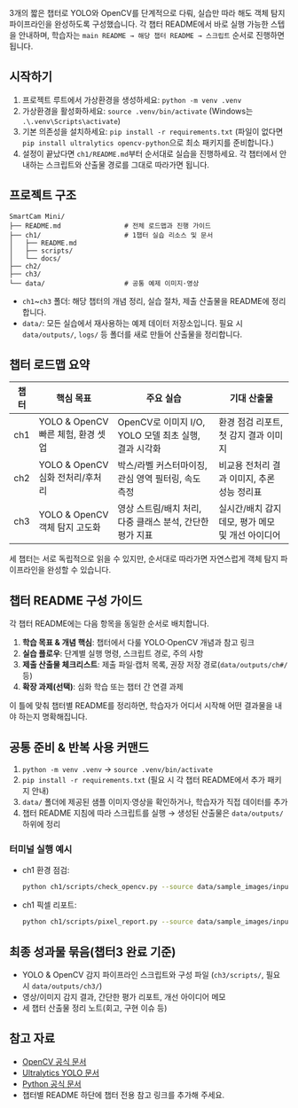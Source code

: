 3개의 짧은 챕터로 YOLO와 OpenCV를 단계적으로 다뤄, 실습만 따라 해도 객체 탐지 파이프라인을 완성하도록 구성했습니다. 각 챕터 README에서 바로 실행 가능한 스텝을 안내하며, 학습자는 `main README → 해당 챕터 README → 스크립트` 순서로 진행하면 됩니다.

## 시작하기
1. 프로젝트 루트에서 가상환경을 생성하세요: `python -m venv .venv`
2. 가상환경을 활성화하세요: `source .venv/bin/activate` (Windows는 `.\.venv\Scripts\activate`)
3. 기본 의존성을 설치하세요: `pip install -r requirements.txt` (파일이 없다면 `pip install ultralytics opencv-python`으로 최소 패키지를 준비합니다.)
4. 설정이 끝났다면 `ch1/README.md`부터 순서대로 실습을 진행하세요. 각 챕터에서 안내하는 스크립트와 산출물 경로를 그대로 따라가면 됩니다.

## 프로젝트 구조
```
SmartCam Mini/
├── README.md                # 전체 로드맵과 진행 가이드
├── ch1/                     # 1챕터 실습 리소스 및 문서
│   ├── README.md
│   ├── scripts/
│   └── docs/
├── ch2/
├── ch3/
└── data/                    # 공통 예제 이미지·영상
```

- `ch1`~`ch3` 폴더: 해당 챕터의 개념 정리, 실습 절차, 제출 산출물을 README에 정리합니다.
- `data/`: 모든 실습에서 재사용하는 예제 데이터 저장소입니다. 필요 시 `data/outputs/`, `logs/` 등 폴더를 새로 만들어 산출물을 정리합니다.

## 챕터 로드맵 요약
| 챕터 | 핵심 목표 | 주요 실습 | 기대 산출물 |
| --- | --- | --- | --- |
| ch1 | YOLO & OpenCV 빠른 체험, 환경 셋업 | OpenCV로 이미지 I/O, YOLO 모델 최초 실행, 결과 시각화 | 환경 점검 리포트, 첫 감지 결과 이미지 |
| ch2 | YOLO & OpenCV 심화 전처리/후처리 | 박스/라벨 커스터마이징, 관심 영역 필터링, 속도 측정 | 비교용 전처리 결과 이미지, 추론 성능 정리표 |
| ch3 | YOLO & OpenCV 객체 탐지 고도화 | 영상 스트림/배치 처리, 다중 클래스 분석, 간단한 평가 지표 | 실시간/배치 감지 데모, 평가 메모 및 개선 아이디어 |

세 챕터는 서로 독립적으로 읽을 수 있지만, 순서대로 따라가면 자연스럽게 객체 탐지 파이프라인을 완성할 수 있습니다.

## 챕터 README 구성 가이드
각 챕터 README에는 다음 항목을 동일한 순서로 배치합니다.
1. **학습 목표 & 개념 핵심**: 챕터에서 다룰 YOLO·OpenCV 개념과 참고 링크
2. **실습 플로우**: 단계별 실행 명령, 스크립트 경로, 주의 사항
3. **제출 산출물 체크리스트**: 제출 파일·캡처 목록, 권장 저장 경로(`data/outputs/ch#/` 등)
4. **확장 과제(선택)**: 심화 학습 또는 챕터 간 연결 과제

이 틀에 맞춰 챕터별 README를 정리하면, 학습자가 어디서 시작해 어떤 결과물을 내야 하는지 명확해집니다.

## 공통 준비 & 반복 사용 커맨드
1. `python -m venv .venv` → `source .venv/bin/activate`
2. `pip install -r requirements.txt` (필요 시 각 챕터 README에서 추가 패키지 안내)
3. `data/` 폴더에 제공된 샘플 이미지·영상을 확인하거나, 학습자가 직접 데이터를 추가
4. 챕터 README 지침에 따라 스크립트를 실행 → 생성된 산출물은 `data/outputs/` 하위에 정리

### 터미널 실행 예시
- ch1 환경 점검:
  ```bash
  python ch1/scripts/check_opencv.py --source data/sample_images/input.jpg
  ```
- ch1 픽셀 리포트:
  ```bash
  python ch1/scripts/pixel_report.py --source data/sample_images/input.jpg --grid-size 5
  ```

## 최종 성과물 묶음(챕터3 완료 기준)
- YOLO & OpenCV 감지 파이프라인 스크립트와 구성 파일 (`ch3/scripts/`, 필요 시 `data/outputs/ch3/`)
- 영상/이미지 감지 결과, 간단한 평가 리포트, 개선 아이디어 메모
- 세 챕터 산출물 정리 노트(회고, 구현 이슈 등)

## 참고 자료
- [OpenCV 공식 문서](https://docs.opencv.org/)
- [Ultralytics YOLO 문서](https://docs.ultralytics.com/)
- [Python 공식 문서](https://docs.python.org/)
- 챕터별 README 하단에 챕터 전용 참고 링크를 추가해 주세요.
